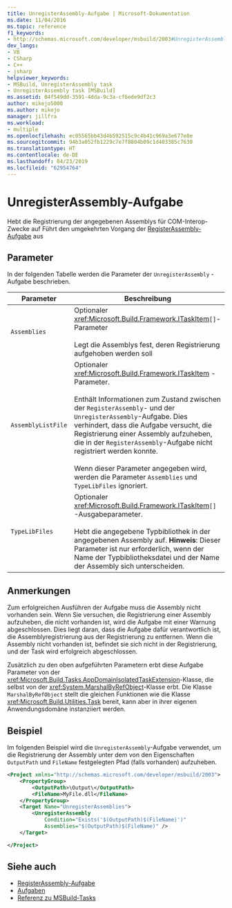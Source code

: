 ```yaml
---
title: UnregisterAssembly-Aufgabe | Microsoft-Dokumentation
ms.date: 11/04/2016
ms.topic: reference
f1_keywords:
- http://schemas.microsoft.com/developer/msbuild/2003#UnregisterAssembly
dev_langs:
- VB
- CSharp
- C++
- jsharp
helpviewer_keywords:
- MSBuild, UnregisterAssembly task
- UnregisterAssembly task [MSBuild]
ms.assetid: 04f549dd-3591-4dda-9c3a-cf6ede9df2c3
author: mikejo5000
ms.author: mikejo
manager: jillfra
ms.workload:
- multiple
ms.openlocfilehash: ec05565bb43d4b592515c9c4b41c969a3e677e0e
ms.sourcegitcommit: 94b3a052fb1229c7e7f8804b09c1d403385c7630
ms.translationtype: HT
ms.contentlocale: de-DE
ms.lasthandoff: 04/23/2019
ms.locfileid: "62954764"
---
```

# <a name="unregisterassembly-task"></a>UnregisterAssembly-Aufgabe
Hebt die Registrierung der angegebenen Assemblys für COM-Interop-Zwecke auf Führt den umgekehrten Vorgang der [RegisterAssembly-Aufgabe](../msbuild/registerassembly-task.md) aus

## <a name="parameters"></a>Parameter
 In der folgenden Tabelle werden die Parameter der `UnregisterAssembly` -Aufgabe beschrieben.

|Parameter|Beschreibung|
|---------------|-----------------|
|`Assemblies`|Optionaler <xref:Microsoft.Build.Framework.ITaskItem>`[]`-Parameter<br /><br /> Legt die Assemblys fest, deren Registrierung aufgehoben werden soll|
|`AssemblyListFile`|Optionaler <xref:Microsoft.Build.Framework.ITaskItem> -Parameter.<br /><br /> Enthält Informationen zum Zustand zwischen der `RegisterAssembly`- und der `UnregisterAssembly`-Aufgabe. Dies verhindert, dass die Aufgabe versucht, die Registrierung einer Assembly aufzuheben, die in der `RegisterAssembly`-Aufgabe nicht registriert werden konnte.<br /><br /> Wenn dieser Parameter angegeben wird, werden die Parameter `Assemblies` und `TypeLibFiles` ignoriert.|
|`TypeLibFiles`|Optionaler <xref:Microsoft.Build.Framework.ITaskItem>`[]` -Ausgabeparameter.<br /><br /> Hebt die angegebene Typbibliothek in der angegebenen Assembly auf. **Hinweis**:  Dieser Parameter ist nur erforderlich, wenn der Name der Typbibliotheksdatei und der Name der Assembly sich unterscheiden.|

## <a name="remarks"></a>Anmerkungen
 Zum erfolgreichen Ausführen der Aufgabe muss die Assembly nicht vorhanden sein. Wenn Sie versuchen, die Registrierung einer Assembly aufzuheben, die nicht vorhanden ist, wird die Aufgabe mit einer Warnung abgeschlossen. Dies liegt daran, dass die Aufgabe dafür verantwortlich ist, die Assemblyregistrierung aus der Registrierung zu entfernen. Wenn die Assembly nicht vorhanden ist, befindet sie sich nicht in der Registrierung, und der Task wird erfolgreich abgeschlossen.

 Zusätzlich zu den oben aufgeführten Parametern erbt diese Aufgabe Parameter von der <xref:Microsoft.Build.Tasks.AppDomainIsolatedTaskExtension>-Klasse, die selbst von der <xref:System.MarshalByRefObject>-Klasse erbt. Die Klasse `MarshalByRefObject` stellt die gleichen Funktionen wie die Klasse <xref:Microsoft.Build.Utilities.Task> bereit, kann aber in ihrer eigenen Anwendungsdomäne instanziiert werden.

## <a name="example"></a>Beispiel
 Im folgenden Beispiel wird die `UnregisterAssembly`-Aufgabe verwendet, um die Registrierung der Assembly unter dem von den Eigenschaften `OutputPath` und `FileName` festgelegten Pfad (falls vorhanden) aufzuheben.

```xml
<Project xmlns="http://schemas.microsoft.com/developer/msbuild/2003">
    <PropertyGroup>
        <OutputPath>\Output\</OutputPath>
        <FileName>MyFile.dll</FileName>
    </PropertyGroup>
    <Target Name="UnregisterAssemblies">
        <UnregisterAssembly
            Condition="Exists('$(OutputPath)$(FileName)')"
            Assemblies="$(OutputPath)$(FileName)" />
    </Target>

</Project>
```

## <a name="see-also"></a>Siehe auch
- [RegisterAssembly-Aufgabe](../msbuild/registerassembly-task.md)
- [Aufgaben](../msbuild/msbuild-tasks.md)
- [Referenz zu MSBuild-Tasks](../msbuild/msbuild-task-reference.md)
